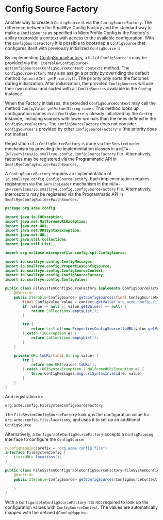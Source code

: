 # Config Source Factory

Another way to create a `ConfigSource` is via the `ConfigSourceFactory`. The difference between the SmallRye Config 
Factory and the standard way to make a `ConfigSource` as specified in MicroProfile Config is the Factory's ability to 
provide a context with access to the available configuration. With the `ConfigSourceFactory` it is possible to 
bootstrap a `ConfigSource` that configures itself with previously initialized `ConfigSource's`.

By implementing 
[ConfigSourceFactory](https://github.com/smallrye/smallrye-config/blob/main/implementation/src/main/java/io/smallrye/config/ConfigSourceFactory.java), 
a list of `ConfigSource's` may be provided via the `
Iterable<ConfigSource> getConfigSources(ConfigSourceContext context)` method. The `ConfigSourceFactory` may also 
assign a priority by overriding the default method `OptionalInt getPriority()`. The priority only sorts the factories 
during initialization. After initialization, the provided `ConfigSources` will use their own ordinal and sorted with 
all `ConfigSources` available in the `Config` instance.

When the Factory initializes, the provided `ConfigSourceContext` may call the method 
`ConfigValue getValue(String name)`. This method looks up configuration names in all `ConfigSource's` already 
initialized by the `Config` instance, including sources with lower ordinals than the ones defined in the 
`ConfigSourceFactory`. The `ConfigSourceFactory` does not consider `ConfigSources's` provided by other 
`ConfigSourceFactory's` (the priority does not matter).

Registration of a `ConfigSourceFactory` is done via the `ServiceLoader` mechanism by providing the
implementation classes in a `META-INF/services/io.smallrye.config.ConfigSourceFactory` file. Alternatively, factories
may be registered via the Programmatic API in `SmallRyeConfigBuilder#withSources`.

A `ConfigSourceFactory` requires an implementation of `io.smallrye.config.ConfigSourceFactory`. Each implementation 
requires registration via the `ServiceLoader` mechanism in the 
`META-INF/services/io.smallrye.config.ConfigSourceFactory` file. Alternatively, interceptors may be registered via the 
Programmatic API in `SmallRyeConfigBuilder#withSources`.

```java
package org.acme.config

import java.io.IOException;
import java.net.MalformedURLException;
import java.net.URI;
import java.net.URISyntaxException;
import java.net.URL;
import java.util.Collections;
import java.util.List;

import org.eclipse.microprofile.config.spi.ConfigSource;

import io.smallrye.config.ConfigMessages;
import io.smallrye.config.PropertiesConfigSource;
import io.smallrye.config.ConfigSourceContext;
import io.smallrye.config.ConfigSourceFactory;
import io.smallrye.config.ConfigValue;

public class FileSystemConfigSourceFactory implements ConfigSourceFactory {
    @Override
    public Iterable<ConfigSource> getConfigSources(final ConfigSourceContext context) {
        final ConfigValue value = context.getValue("org.acme.config.file.locations");
        if (value == null || value.getValue() == null) {
            return Collections.emptyList();
        }

        try {
            return List.of(new PropertiesConfigSource(toURL(value.getValue()), 250));
        } catch (IOException e) {
            return Collections.emptyList();
        }
    }

    private URL toURL(final String value) {
        try {
            return new URI(value).toURL();
        } catch (URISyntaxException | MalformedURLException e) {
            throw ConfigMessages.msg.uriSyntaxInvalid(e, value);
        }
    }
}
```

And registration in:

```properties title="META-INF/services/io.smallrye.config.ConfigSourceFactory"
org.acme.config.FileSystemConfigSourceFactory
```

The `FileSystemConfigSourceFactory` look ups the configuration value for `org.acme.config.file.locations`, and uses it 
to set up an additional `ConfigSource`.

Alternatively, a `ConfigurableConfigSourceFactory` accepts a `ConfigMapping` interface to configure the `ConfigSource`:

```java
@ConfigMapping(prefix = "org.acme.config.file")
interface FileSystemConfig {
    List<URL> locations();   
}
```

```java
public class FileSystemConfigurableConfigSourceFactory<FileSystemConfig> implements ConfigurableConfigSourceFactory {
    @Override
    public Iterable<ConfigSource> getConfigSources(ConfigSourceContext context, FileSystemConfig config) {
        
    }
}
```

With a `ConfigurableConfigSourceFactory` it is not required to look up the configuration values with 
`ConfigSourceContext`. The values are automatically mapped with the defined `@ConfigMapping`.
